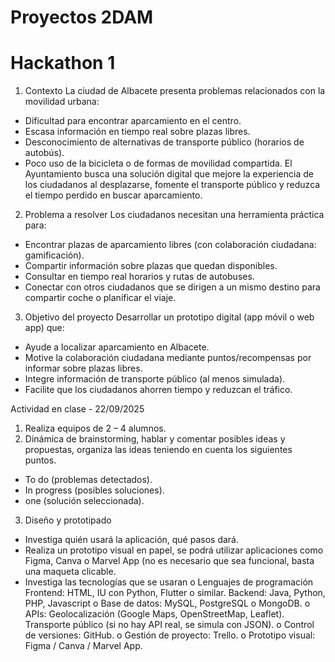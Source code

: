 # Proyectos 2DAM

# Hackathon 1 
1. Contexto
La ciudad de Albacete presenta problemas relacionados con la movilidad urbana:
- Dificultad para encontrar aparcamiento en el centro.
- Escasa información en tiempo real sobre plazas libres.
- Desconocimiento de alternativas de transporte público (horarios de autobús).
- Poco uso de la bicicleta o de formas de movilidad compartida.
El Ayuntamiento busca una solución digital que mejore la experiencia de los ciudadanos al desplazarse, fomente el transporte público y reduzca el tiempo perdido en buscar aparcamiento.

2. Problema a resolver
Los ciudadanos necesitan una herramienta práctica para:
- Encontrar plazas de aparcamiento libres (con colaboración ciudadana: gamificación).
- Compartir información sobre plazas que quedan disponibles.
- Consultar en tiempo real horarios y rutas de autobuses.
- Conectar con otros ciudadanos que se dirigen a un mismo destino para compartir coche o planificar el viaje.

3. Objetivo del proyecto
Desarrollar un prototipo digital (app móvil o web app) que:
- Ayude a localizar aparcamiento en Albacete.
- Motive la colaboración ciudadana mediante puntos/recompensas por informar sobre plazas libres.
- Integre información de transporte público (al menos simulada).
- Facilite que los ciudadanos ahorren tiempo y reduzcan el tráfico.


Actividad en clase - 22/09/2025
1. Realiza equipos de 2 – 4 alumnos.
2.  Dinámica de brainstorming, hablar y comentar posibles ideas y propuestas, organiza las ideas teniendo en cuenta los siguientes puntos.
- 	To do (problemas detectados).
- 	In progress (posibles soluciones).
- 	 one (solución seleccionada).

3. Diseño y prototipado
- Investiga quién usará la aplicación, qué pasos dará.
- Realiza un prototipo visual en papel, se podrá utilizar aplicaciones como Figma, Canva o Marvel App (no es necesario que sea funcional, basta una maqueta clicable.
- Investiga las tecnologías que se usaran
o	Lenguajes de programación
 Frontend: HTML, IU con Python, Flutter o similar.
Backend: Java, Python, PHP, Javascript
o	Base de datos: MySQL, PostgreSQL o MongoDB.
o	APIs:
Geolocalización (Google Maps, OpenStreetMap, Leaflet).
Transporte público (si no hay API real, se simula con JSON).
o	Control de versiones: GitHub.
o	Gestión de proyecto: Trello.
o	Prototipo visual: Figma / Canva / Marvel App.
